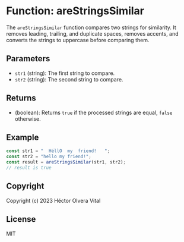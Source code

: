 # Function: areStringsSimilar

The `areStringsSimilar` function compares two strings for similarity. It removes leading, trailing, and duplicate spaces, removes accents, and converts the strings to uppercase before comparing them.

## Parameters

- `str1` (string): The first string to compare.
- `str2` (string): The second string to compare.

## Returns

- (boolean): Returns `true` if the processed strings are equal, `false` otherwise.

## Example

```javascript
const str1 = "  HéllO  my  friend!   ";
const str2 = "hello my friend!";
const result = areStringsSimilar(str1, str2);
// result is true
```

## Copyright

Copyright (c) 2023 Héctor Olvera Vital

## License

MIT
